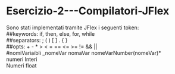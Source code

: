 # Esercizio-2---Compilatori-JFlex

Sono stati implementati tramite JFlex i seguenti token:<br>
##keywords: if, then, else, for, while <br>
##separators: ; ( ) [ ] . { } <br>
##opts: + - * > < = == <= >= != && || <br>
#nomiVariaibli _nomeVar nomaVar nomeVarNumber(nomeVar)* <br>
numeri Interi <br>
Numeri float
